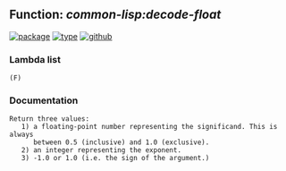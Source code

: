 ## Function: ***common-lisp:decode-float***
[![package](https://img.shields.io/badge/Package-COMMON--LISP-5f9ea0.svg?style=social&colorA=999999)](../) [![type](https://img.shields.io/badge/Type-Function-5f9ea0.svg?style=social&colorA=999999)](../#function) [![github](https://img.shields.io/badge/GitHub-View_the_source-5f9ea0.svg?style=social&colorA=999999&logo=github)](https://github.com/sbcl/sbcl/blob/master/src/code/float.lisp/) 
### Lambda list
```
(F)
```
### Documentation
```
Return three values:
   1) a floating-point number representing the significand. This is always
      between 0.5 (inclusive) and 1.0 (exclusive).
   2) an integer representing the exponent.
   3) -1.0 or 1.0 (i.e. the sign of the argument.)
```
